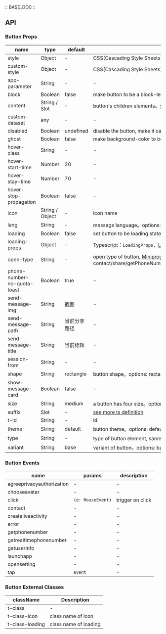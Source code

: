 :: BASE_DOC ::

## API

### Button Props

name | type | default | description | required
-- | -- | -- | -- | --
style | Object | - | CSS(Cascading Style Sheets) | N
custom-style | Object | - | CSS(Cascading Style Sheets)，used to set style on virtual component | N
app-parameter | String | - | \- | N
block | Boolean | false | make button to be a block-level element | N
content | String / Slot | - | button's children elements。[see more ts definition](https://github.com/Tencent/tdesign-miniprogram/blob/develop/src/common/common.ts) | N
custom-dataset | any | - | \- | N
disabled | Boolean | undefined | disable the button, make it can not be clicked | N
ghost | Boolean | false | make background-color to be transparent | N
hover-class | String | - | \- | N
hover-start-time | Number | 20 | \- | N
hover-stay-time | Number | 70 | \- | N
hover-stop-propagation | Boolean | false | \- | N
icon | String / Object | - | icon name | N
lang | String | - | message language。options: en/zh_CN/zh_TW | N
loading | Boolean | false | set button to be loading state | N
loading-props | Object | - | Typescript：`LoadingProps`，[Loading API Documents](./loading?tab=api)。[see more ts definition](https://github.com/Tencent/tdesign-miniprogram/tree/develop/src/button/type.ts) | N
open-type | String | - | open type of button, [Miniprogram Button](https://developers.weixin.qq.com/miniprogram/dev/component/button.html)。options: contact/share/getPhoneNumber/getUserInfo/launchApp/openSetting/feedback/chooseAvatar/agreePrivacyAuthorization | N
phone-number-no-quota-toast | Boolean | true | \- | N
send-message-img | String | 截图 | \- | N
send-message-path | String | 当前分享路径 | \- | N
send-message-title | String | 当前标题 | \- | N
session-from | String | - | \- | N
shape | String | rectangle | button shape。options: rectangle/square/round/circle | N
show-message-card | Boolean | false | \- | N
size | String | medium | a button has four size。options: extra-small/small/medium/large | N
suffix | Slot | - | [see more ts definition](https://github.com/Tencent/tdesign-miniprogram/blob/develop/src/common/common.ts) | N
t-id | String | - | id | N
theme | String | default | button theme。options: default/primary/danger/light | N
type | String | - | type of button element, same as formType of Miniprogram。options: submit/reset | N
variant | String | base | variant of button。options: base/outline/dashed/text | N

### Button Events

name | params | description
-- | -- | --
agreeprivacyauthorization | \- | \-
chooseavatar | \- | \-
click | `(e: MouseEvent)` | trigger on click
contact | \- | \-
createliveactivity | \- | \-
error | \- | \-
getphonenumber | \- | \-
getrealtimephonenumber | \- | \-
getuserinfo | \- | \-
launchapp | \- | \-
opensetting | \- | \-
tap | `event` | \-

### Button External Classes

className | Description
-- | --
t-class | \-
t-class-icon | class name of icon
t-class-loading | class name of loading

